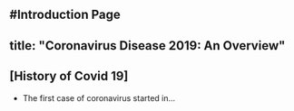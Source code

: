 #Introduction Page
---
  title: "Coronavirus Disease 2019: An Overview"
---
  ## [History of Covid 19]
  - The first case of coronavirus started in...

